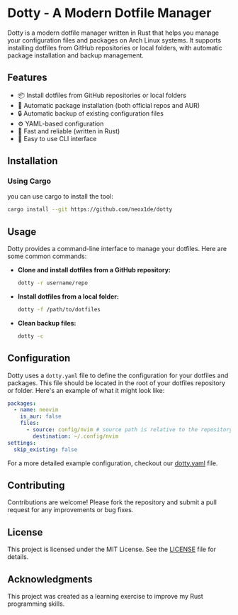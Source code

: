 # Dotty - A Modern Dotfile Manager

Dotty is a modern dotfile manager written in Rust that helps you manage your configuration files and packages on Arch Linux systems. It supports installing dotfiles from GitHub repositories or local folders, with automatic package installation and backup management.

## Features

- 📦 Install dotfiles from GitHub repositories or local folders
- 🔄 Automatic package installation (both official repos and AUR)
- 🔒 Automatic backup of existing configuration files
- ⚙️ YAML-based configuration
- 🚀 Fast and reliable (written in Rust)
- 🔧 Easy to use CLI interface

## Installation

### Using Cargo

you can use cargo to install the tool:

```bash
cargo install --git https://github.com/neox1de/dotty
```

## Usage

Dotty provides a command-line interface to manage your dotfiles. Here are some common commands:

- **Clone and install dotfiles from a GitHub repository:**

  ```bash
  dotty -r username/repo
  ```

- **Install dotfiles from a local folder:**

  ```bash
  dotty -f /path/to/dotfiles
  ```
  
- **Clean backup files:**

  ```bash
  dotty -c
  ```

## Configuration

Dotty uses a `dotty.yaml` file to define the configuration for your dotfiles and packages. This file should be located in the root of your dotfiles repository or folder. Here's an example of what it might look like:

```yaml
packages:
  - name: neovim
    is_aur: false
    files:
      - source: config/nvim # source path is relative to the repository root
        destination: ~/.config/nvim
settings:
  skip_existing: false
```

For a more detailed example configuration, checkout our [dotty.yaml](example/dotty.yaml) file.

## Contributing

Contributions are welcome! Please fork the repository and submit a pull request for any improvements or bug fixes.

## License

This project is licensed under the MIT License. See the [LICENSE](LICENSE) file for details.

## Acknowledgments

This project was created as a learning exercise to improve my Rust programming skills.

